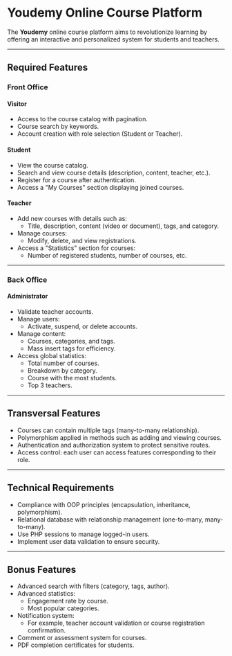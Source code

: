 # Youdemy Online Course Platform

The **Youdemy** online course platform aims to revolutionize learning by offering an interactive and personalized system for students and teachers.

---

## Required Features

### Front Office

#### Visitor
- Access to the course catalog with pagination.
- Course search by keywords.
- Account creation with role selection (Student or Teacher).

#### Student
- View the course catalog.
- Search and view course details (description, content, teacher, etc.).
- Register for a course after authentication.
- Access a "My Courses" section displaying joined courses.

#### Teacher
- Add new courses with details such as:
  - Title, description, content (video or document), tags, and category.
- Manage courses:
  - Modify, delete, and view registrations.
- Access a "Statistics" section for courses:
  - Number of registered students, number of courses, etc.

---

### Back Office

#### Administrator
- Validate teacher accounts.
- Manage users:
  - Activate, suspend, or delete accounts.
- Manage content:
  - Courses, categories, and tags.
  - Mass insert tags for efficiency.
- Access global statistics:
  - Total number of courses.
  - Breakdown by category.
  - Course with the most students.
  - Top 3 teachers.

---

## Transversal Features
- Courses can contain multiple tags (many-to-many relationship).
- Polymorphism applied in methods such as adding and viewing courses.
- Authentication and authorization system to protect sensitive routes.
- Access control: each user can access features corresponding to their role.

---

## Technical Requirements
- Compliance with OOP principles (encapsulation, inheritance, polymorphism).
- Relational database with relationship management (one-to-many, many-to-many).
- Use PHP sessions to manage logged-in users.
- Implement user data validation to ensure security.

---

## Bonus Features
- Advanced search with filters (category, tags, author).
- Advanced statistics:
  - Engagement rate by course.
  - Most popular categories.
- Notification system:
  - For example, teacher account validation or course registration confirmation.
- Comment or assessment system for courses.
- PDF completion certificates for students.